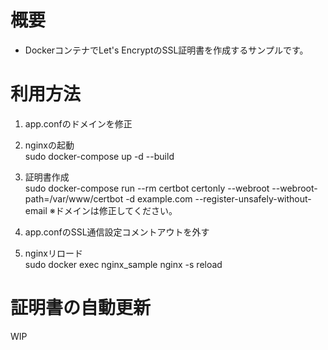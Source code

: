 # 概要
* DockerコンテナでLet's EncryptのSSL証明書を作成するサンプルです。

# 利用方法
1. app.confのドメインを修正

1. nginxの起動  
sudo docker-compose up -d --build

1. 証明書作成  
sudo docker-compose run --rm certbot certonly --webroot --webroot-path=/var/www/certbot -d example.com --register-unsafely-without-email
※ドメインは修正してください。

1. app.confのSSL通信設定コメントアウトを外す

1. nginxリロード  
sudo docker exec nginx_sample nginx -s reload

# 証明書の自動更新
WIP